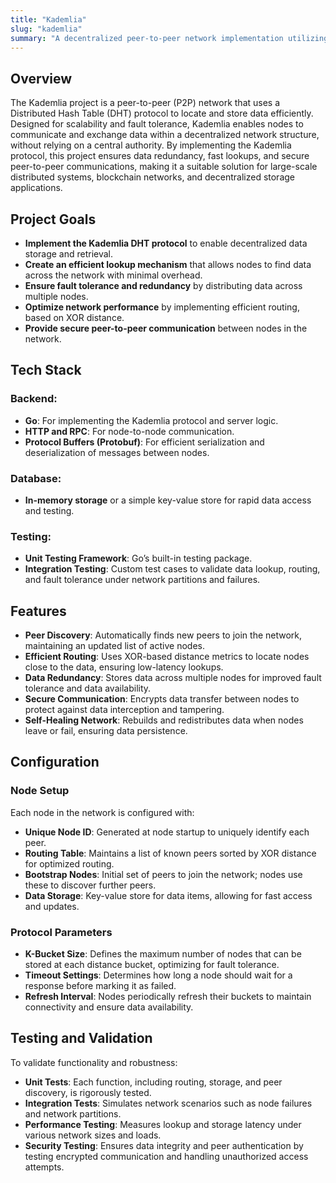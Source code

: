 ```yaml
---
title: "Kademlia"
slug: "kademlia"
summary: "A decentralized peer-to-peer network implementation utilizing the Kademlia Distributed Hash Table (DHT) protocol to enable efficient data storage and retrieval across a distributed network"
---
```


## Overview

The Kademlia project is a peer-to-peer (P2P) network that uses a Distributed Hash Table (DHT) protocol to locate and store data efficiently. Designed for scalability and fault tolerance, Kademlia enables nodes to communicate and exchange data within a decentralized network structure, without relying on a central authority. By implementing the Kademlia protocol, this project ensures data redundancy, fast lookups, and secure peer-to-peer communications, making it a suitable solution for large-scale distributed systems, blockchain networks, and decentralized storage applications.

## Project Goals

- **Implement the Kademlia DHT protocol** to enable decentralized data storage and retrieval.
- **Create an efficient lookup mechanism** that allows nodes to find data across the network with minimal overhead.
- **Ensure fault tolerance and redundancy** by distributing data across multiple nodes.
- **Optimize network performance** by implementing efficient routing, based on XOR distance.
- **Provide secure peer-to-peer communication** between nodes in the network.

## Tech Stack

### Backend:
- **Go**: For implementing the Kademlia protocol and server logic.
- **HTTP and RPC**: For node-to-node communication.
- **Protocol Buffers (Protobuf)**: For efficient serialization and deserialization of messages between nodes.

### Database:
- **In-memory storage** or a simple key-value store for rapid data access and testing.

### Testing:
- **Unit Testing Framework**: Go’s built-in testing package.
- **Integration Testing**: Custom test cases to validate data lookup, routing, and fault tolerance under network partitions and failures.

## Features

- **Peer Discovery**: Automatically finds new peers to join the network, maintaining an updated list of active nodes.
- **Efficient Routing**: Uses XOR-based distance metrics to locate nodes close to the data, ensuring low-latency lookups.
- **Data Redundancy**: Stores data across multiple nodes for improved fault tolerance and data availability.
- **Secure Communication**: Encrypts data transfer between nodes to protect against data interception and tampering.
- **Self-Healing Network**: Rebuilds and redistributes data when nodes leave or fail, ensuring data persistence.

## Configuration

### Node Setup
Each node in the network is configured with:

- **Unique Node ID**: Generated at node startup to uniquely identify each peer.
- **Routing Table**: Maintains a list of known peers sorted by XOR distance for optimized routing.
- **Bootstrap Nodes**: Initial set of peers to join the network; nodes use these to discover further peers.
- **Data Storage**: Key-value store for data items, allowing for fast access and updates.

### Protocol Parameters

- **K-Bucket Size**: Defines the maximum number of nodes that can be stored at each distance bucket, optimizing for fault tolerance.
- **Timeout Settings**: Determines how long a node should wait for a response before marking it as failed.
- **Refresh Interval**: Nodes periodically refresh their buckets to maintain connectivity and ensure data availability.

## Testing and Validation

To validate functionality and robustness:

- **Unit Tests**: Each function, including routing, storage, and peer discovery, is rigorously tested.
- **Integration Tests**: Simulates network scenarios such as node failures and network partitions.
- **Performance Testing**: Measures lookup and storage latency under various network sizes and loads.
- **Security Testing**: Ensures data integrity and peer authentication by testing encrypted communication and handling unauthorized access attempts.
